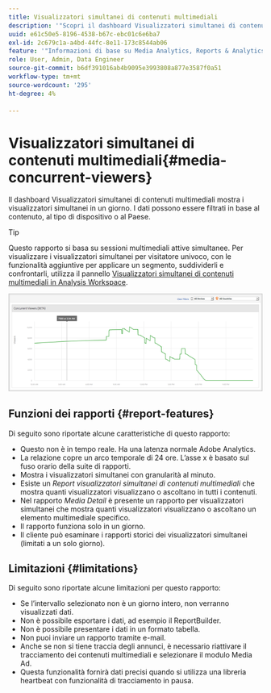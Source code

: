 ```yaml
---
title: Visualizzatori simultanei di contenuti multimediali
description: '"Scopri il dashboard Visualizzatori simultanei di contenuti multimediali utilizzato per visualizzare i visualizzatori simultanei in un giorno. I dati possono essere filtrati in base al contenuto, al tipo di dispositivo o al paese."'
uuid: e61c50e5-8196-4538-b67c-ebc01c6e6ba7
exl-id: 2c679c1a-a4bd-44fc-8e11-173c8544ab06
feature: '"Informazioni di base su Media Analytics, Reports & Analytics"'
role: User, Admin, Data Engineer
source-git-commit: b6df391016ab4b9095e3993808a877e3587f0a51
workflow-type: tm+mt
source-wordcount: '295'
ht-degree: 4%

---
```


# Visualizzatori simultanei di contenuti multimediali{#media-concurrent-viewers}

Il dashboard Visualizzatori simultanei di contenuti multimediali mostra i visualizzatori simultanei in un giorno. I dati possono essere filtrati in base al contenuto, al tipo di dispositivo o al Paese.

>[!TIP]
>
> Questo rapporto si basa su sessioni multimediali attive simultanee.  Per visualizzare i visualizzatori simultanei per visitatore univoco, con le funzionalità aggiuntive per applicare un segmento, suddividerli e confrontarli, utilizza il pannello [Visualizzatori simultanei di contenuti multimediali in Analysis Workspace](https://experienceleague.adobe.com/docs/analytics/analyze/analysis-workspace/panels/media-concurrent-viewers.html).


![](assets/video-concurrent-viewers.png)

## Funzioni dei rapporti {#report-features}

Di seguito sono riportate alcune caratteristiche di questo rapporto:

* Questo non è in tempo reale. Ha una latenza normale Adobe Analytics.
* La relazione copre un arco temporale di 24 ore. L’asse x è basato sul fuso orario della suite di rapporti.
* Mostra i visualizzatori simultanei con granularità al minuto.
* Esiste un *Report visualizzatori simultanei di contenuti multimediali* che mostra quanti visualizzatori visualizzano o ascoltano in tutti i contenuti.
* Nel rapporto *Media Detail* è presente un rapporto per visualizzatori simultanei che mostra quanti visualizzatori visualizzano o ascoltano un elemento multimediale specifico.
* Il rapporto funziona solo in un giorno.
* Il cliente può esaminare i rapporti storici dei visualizzatori simultanei (limitati a un solo giorno).

## Limitazioni  {#limitations}

Di seguito sono riportate alcune limitazioni per questo rapporto:

* Se l’intervallo selezionato non è un giorno intero, non verranno visualizzati dati.
* Non è possibile esportare i dati, ad esempio il ReportBuilder.
* Non è possibile presentare i dati in un formato tabella.
* Non puoi inviare un rapporto tramite e-mail.
* Anche se non si tiene traccia degli annunci, è necessario riattivare il tracciamento dei contenuti multimediali e selezionare il modulo Media Ad.
* Questa funzionalità fornirà dati precisi quando si utilizza una libreria heartbeat con funzionalità di tracciamento in pausa.
